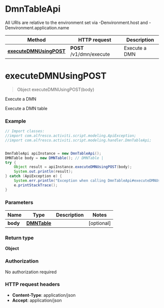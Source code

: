 # DmnTableApi

All URIs are relative to the environment set via -Denvironment.host and -Denvironment.application.name

Method | HTTP request | Description
------------- | ------------- | -------------
[**executeDMNUsingPOST**](DmnTableApi.md#executeDMNUsingPOST) | **POST** /v1/dmn/execute | Execute a DMN

<a name="executeDMNUsingPOST"></a>
# **executeDMNUsingPOST**
> Object executeDMNUsingPOST(body)

Execute a DMN

Execute a DMN table

### Example
```java
// Import classes:
//import com.alfresco.activiti.script.modeling.ApiException;
//import com.alfresco.activiti.script.modeling.handler.DmnTableApi;


DmnTableApi apiInstance = new DmnTableApi();
DMNTable body = new DMNTable(); // DMNTable | 
try {
    Object result = apiInstance.executeDMNUsingPOST(body);
    System.out.println(result);
} catch (ApiException e) {
    System.err.println("Exception when calling DmnTableApi#executeDMNUsingPOST");
    e.printStackTrace();
}
```

### Parameters

Name | Type | Description  | Notes
------------- | ------------- | ------------- | -------------
 **body** | [**DMNTable**](DMNTable.md)|  | [optional]

### Return type

**Object**

### Authorization

No authorization required

### HTTP request headers

 - **Content-Type**: application/json
 - **Accept**: application/json


